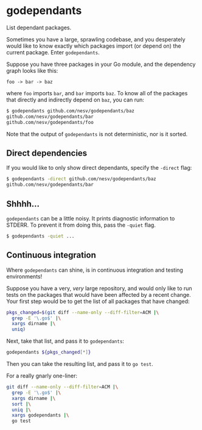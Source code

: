 # godependants

List dependant packages.

Sometimes you have a large, sprawling codebase, and you desperately would like
to know exactly which packages import (or depend on) the current package.
Enter `godependants`.

Suppose you have three packages in your Go module, and the dependency graph
looks like this:

```
foo -> bar -> baz
```

where `foo` imports `bar`, and `bar` imports `baz`.
To know all of the packages that directly and indirectly depend on `baz`, you
can run:

```sh
$ godependants github.com/nesv/godependants/baz
github.com/nesv/godependants/bar
github.com/nesv/godependants/foo
```

Note that the output of `godependants` is not deterministic, nor is it sorted.

## Direct dependencies 

If you would like to only show direct dependants, specify the `-direct` flag:

```sh
$ godependants -direct github.com/nesv/godependants/baz
github.com/nesv/godependants/bar
```

## Shhhh...

`godependants` can be a little noisy.
It prints diagnostic information to STDERR.
To prevent it from doing this, pass the `-quiet` flag.

```sh
$ godependants -quiet ...
```

## Continuous integration

Where `godependants` can shine, is in continuous integration and testing
environments!

Suppose you have a very, _very_ large repository, and would only like to run
tests on the packages that would have been affected by a recent change.
Your first step would be to get the list of all packages that have changed:

```sh
pkgs_changed=$(git diff --name-only --diff-filter=ACM |\
  grep -E '\.go$' |\
  xargs dirname |\
  uniq)
```

Next, take that list, and pass it to `godependants`:

```sh
godependants ${pkgs_changed[*]}
```

Then you can take the resulting list, and pass it to `go test`.

For a really gnarly one-liner:

```sh
git diff --name-only --diff-filter=ACM |\
  grep -E '\.go$' |\
  xargs dirname |\
  sort |\
  uniq |\
  xargs godependants |\
  go test
```
